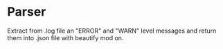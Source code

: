 # Parser

Extract from .log file an "ERROR" and "WARN" level messages and return them into .json file with beautify mod on.
